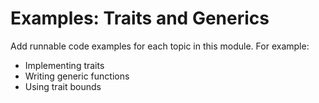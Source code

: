 # Examples: Traits and Generics

Add runnable code examples for each topic in this module. For example:

- Implementing traits
- Writing generic functions
- Using trait bounds